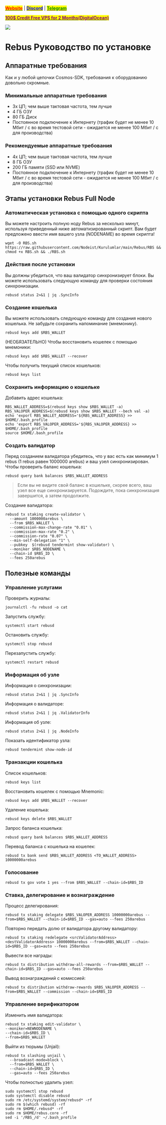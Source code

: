 &#x20;                                                       [<mark style="color:red;">**Website**</mark>](https://nodeist.net/) | [<mark style="color:blue;">**Discord**</mark>](https://discord.gg/ypx7mJ6Zzb) | [<mark style="color:green;">**Telegram**</mark>](https://t.me/noodeist)

&#x20;                                     [<mark style="color:purple;">**100$ Credit Free VPS for 2 Months(DigitalOcean)**</mark>](https://www.digitalocean.com/?refcode=410c988c8b3e&utm_campaign=Referral_Invite&utm_medium=Referral_Program&utm_source=badge)

![](https://i.hizliresim.com/cn8tdch.png)

# Rebus Руководство по установке
## Аппаратные требования
Как и у любой цепочки Cosmos-SDK, требования к оборудованию довольно скромные.

### Минимальные аппаратные требования
  - 3x ЦП; чем выше тактовая частота, тем лучше
  - 4 ГБ ОЗУ
  - 80 ГБ Диск
  - Постоянное подключение к Интернету (трафик будет не менее 10 Мбит / с во время тестовой сети - ожидается не менее 100 Мбит / с для производства)

### Рекомендуемые аппаратные требования
  - 4x ЦП; чем выше тактовая частота, тем лучше
  - 8 ГБ ОЗУ
  - 200 ГБ памяти (SSD или NVME)
  - Постоянное подключение к Интернету (трафик будет не менее 10 Мбит / с во время тестовой сети - ожидается не менее 100 Мбит / с для производства)

## Этапы установки Rebus Full Node
### Автоматическая установка с помощью одного скрипта
Вы можете настроить полную ноду Rebus за несколько минут, используя приведенный ниже автоматизированный скрипт.
Вам будет предложено ввести имя вашего узла (NODENAME) во время скрипта!

```
wget -O RBS.sh https://raw.githubusercontent.com/Nodeist/Kurulumlar/main/Rebus/RBS && chmod +x RBS.sh && ./RBS.sh
```
### Действия после установки

Вы должны убедиться, что ваш валидатор синхронизирует блоки.
Вы можете использовать следующую команду для проверки состояния синхронизации.
```
rebusd status 2>&1 | jq .SyncInfo
```

### Создание кошелька
Вы можете использовать следующую команду для создания нового кошелька. Не забудьте сохранить напоминание (мнемонику).
```
rebusd keys add $RBS_WALLET
```

(НЕОБЯЗАТЕЛЬНО) Чтобы восстановить кошелек с помощью мнемоники:
```
rebusd keys add $RBS_WALLET --recover
```

Чтобы получить текущий список кошельков:
```
rebusd keys list
```
### Сохранить информацию о кошельке
Добавить адрес кошелька:
```
RBS_WALLET_ADDRESS=$(rebusd keys show $RBS_WALLET -a)
RBS_VALOPER_ADDRESS=$(rebusd keys show $RBS_WALLET --bech val -a)
echo 'export RBS_WALLET_ADDRESS='${RBS_WALLET_ADDRESS} >> $HOME/.bash_profile
echo 'export RBS_VALOPER_ADDRESS='${RBS_VALOPER_ADDRESS} >> $HOME/.bash_profile
source $HOME/.bash_profile
```


### Создать валидатор
Перед созданием валидатора убедитесь, что у вас есть как минимум 1 rebus (1 rebus равен 1000000 arebus) и ваш узел синхронизирован.
Чтобы проверить баланс кошелька:
```
rebusd query bank balances $RBS_WALLET_ADDRESS
```
> Если вы не видите свой баланс в кошельке, скорее всего, ваш узел все еще синхронизируется. Подождите, пока синхронизация завершится, а затем продолжите.

Создание валидатора:
```
rebusd tx staking create-validator \
  --amount 1000000arebus \
  --from $RBS_WALLET \
  --commission-max-change-rate "0.01" \
  --commission-max-rate "0.2" \
  --commission-rate "0.07" \
  --min-self-delegation "1" \
  --pubkey  $(rebusd tendermint show-validator) \
  --moniker $RBS_NODENAME \
  --chain-id $RBS_ID \
  --fees 250arebus
```


## Полезные команды
### Управление услугами
Проверить журналы:
```
journalctl -fu rebusd -o cat
```

Запустить службу:
```
systemctl start rebusd
```

Остановить службу:
```
systemctl stop rebusd
```

Перезапустить службу:
```
systemctl restart rebusd
```

### Информация об узле
Информация о синхронизации:
```
rebusd status 2>&1 | jq .SyncInfo
```

Информация о валидаторе:
```
rebusd status 2>&1 | jq .ValidatorInfo
```

Информация об узле:
```
rebusd status 2>&1 | jq .NodeInfo
```

Показать идентификатор узла:
```
rebusd tendermint show-node-id
```

### Транзакции кошелька
Список кошельков:
```
rebusd keys list
```

Восстановить кошелек с помощью Mnemonic:
```
rebusd keys add $RBS_WALLET --recover
```

Удаление кошелька:
```
rebusd keys delete $RBS_WALLET
```

Запрос баланса кошелька:
```
rebusd query bank balances $RBS_WALLET_ADDRESS
```

Перевод баланса с кошелька на кошелек:
```
rebusd tx bank send $RBS_WALLET_ADDRESS <TO_WALLET_ADDRESS> 10000000arebus
```

### Голосование
```
rebusd tx gov vote 1 yes --from $RBS_WALLET --chain-id=$RBS_ID
```

### Ставка, делегирование и вознаграждение
Процесс делегирования:
```
rebusd tx staking delegate $RBS_VALOPER_ADDRESS 10000000arebus --from=$RBS_WALLET --chain-id=$RBS_ID --gas=auto --fees 250arebus
```

Повторно передать долю от валидатора другому валидатору:
```
rebusd tx staking redelegate <srcValidatorAddress> <destValidatorAddress> 10000000arebus --from=$RBS_WALLET --chain-id=$RBS_ID --gas=auto --fees 250arebus
```

Вывести все награды:
```
rebusd tx distribution withdraw-all-rewards --from=$RBS_WALLET --chain-id=$RBS_ID --gas=auto --fees 250arebus
```

Вывод вознаграждений с комиссией:
```
rebusd tx distribution withdraw-rewards $RBS_VALOPER_ADDRESS --from=$RBS_WALLET --commission --chain-id=$RBS_ID
```

### Управление верификатором
Изменить имя валидатора:
```
rebusd tx staking edit-validator \
--moniker=NEWNODENAME \
--chain-id=$RBS_ID \
--from=$RBS_WALLET
```

Выйти из тюрьмы (Unjail):
```
rebusd tx slashing unjail \
  --broadcast-mode=block \
  --from=$RBS_WALLET \
  --chain-id=$RBS_ID \
  --gas=auto --fees 250arebus
```


Чтобы полностью удалить узел:
```
sudo systemctl stop rebusd
sudo systemctl disable rebusd
sudo rm /etc/systemd/system/rebusd* -rf
sudo rm $(which rebusd) -rf
sudo rm $HOME/.rebusd* -rf
sudo rm $HOME/rebus.core -rf
sed -i '/RBS_/d' ~/.bash_profile
```
